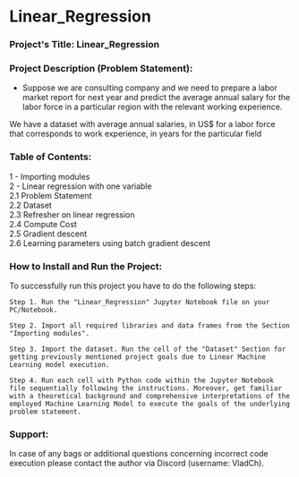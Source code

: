 # Linear_Regression

### Project's Title: Linear_Regression

### Project Description (Problem Statement): 
- Suppose we are consulting company and we need to prepare a labor market report for next year and predict the average annual salary for the labor force in a particular region with the relevant working experience.

We have a dataset with average annual salaries, in US$ for a labor force that corresponds to work experience, in years for the particular field 


### Table of Contents:
1 - Importing modules\
2 - Linear regression with one variable\
    2.1 Problem Statement\
    2.2 Dataset\
    2.3 Refresher on linear regression\
    2.4 Compute Cost\
    2.5 Gradient descent\
    2.6 Learning parameters using batch gradient descent


### How to Install and Run the Project:

To successfully run this project you have to do the following steps:

	Step 1. Run the "Linear_Regression" Jupyter Notebook file on your PC/Notebook.

	Step 2. Import all required libraries and data frames from the Section "Importing modules".

	Step 3. Import the dataset. Run the cell of the "Dataset" Section for getting previously mentioned project goals due to Linear Machine Learning model execution.

	Step 4. Run each cell with Python code within the Jupyter Notebook file sequentially following the instructions. Moreover, get familiar with a theoretical background and comprehensive interpretations of the employed Machine Learning Model to execute the goals of the underlying problem statement.


### Support:

In case of any bags or additional questions concerning incorrect code execution please contact the author via Discord (username: VladCh).
